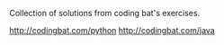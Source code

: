 Collection of solutions from coding bat's exercises. 

http://codingbat.com/python
http://codingbat.com/java
